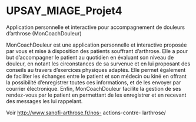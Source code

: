 # UPSAY_MIAGE_Projet4
Application personnelle et interactive pour accompagnement de douleurs d’arthrose (MonCoachDouleur)

MonCoachDouleur est une application personnelle et interactive proposée par vous et mise à
disposition des patients souffrant d’arthrose. Elle a pour but d’accompagner le patient au
quotidien en évaluant son niveau de douleur, en notant les circonstances de sa survenue et en
lui proposant des conseils au travers d’exercices physiques adaptés.
Elle permet également de faciliter les échanges entre le patient et son médecin ou kiné en
offrant la possibilité d’enregistrer toutes ces informations, et de les envoyer par courrier
électronique.
Enfin, MonCoachDouleur facilite la gestion de ses rendez-vous par le patient en permettant de
les enregistrer et en recevant des messages les lui rappelant.

Voir http://www.sanofi-arthrose.fr/nos- actions-contre- larthrose/
